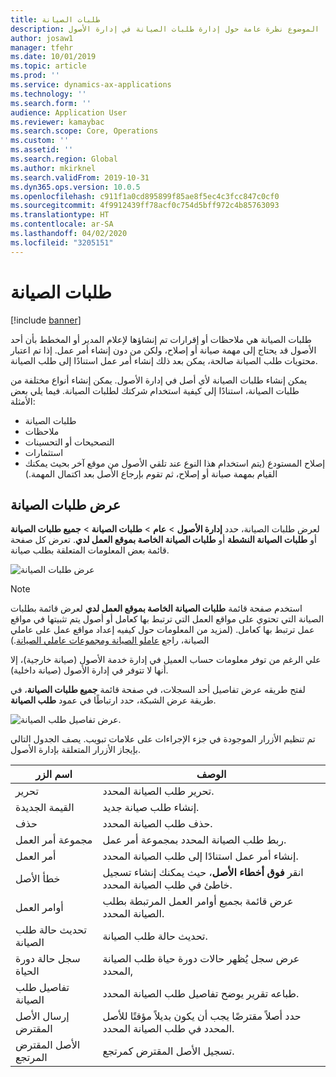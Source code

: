 ```yaml
---
title: طلبات الصيانة
description: يوفر هذا الموضوع نظرة عامة حول إدارة طلبات الصيانة في إدارة الأصول
author: josaw1
manager: tfehr
ms.date: 10/01/2019
ms.topic: article
ms.prod: ''
ms.service: dynamics-ax-applications
ms.technology: ''
ms.search.form: ''
audience: Application User
ms.reviewer: kamaybac
ms.search.scope: Core, Operations
ms.custom: ''
ms.assetid: ''
ms.search.region: Global
ms.author: mkirknel
ms.search.validFrom: 2019-10-31
ms.dyn365.ops.version: 10.0.5
ms.openlocfilehash: c911f1a0cd895899f85ae8f5ec4c3fcc847c0cf0
ms.sourcegitcommit: 4f9912439ff78acf0c754d5bff972c4b85763093
ms.translationtype: HT
ms.contentlocale: ar-SA
ms.lasthandoff: 04/02/2020
ms.locfileid: "3205151"
---
```

# <a name="maintenance-requests"></a>طلبات الصيانة

[!include [banner](../../includes/banner.md)]

 

طلبات الصيانة هي ملاحظات أو إقرارات تم إنشاؤها لإعلام المدير أو المخطط بأن أحد الأصول قد يحتاج إلى مهمة صيانة أو إصلاح، ولكن من دون إنشاء أمر عمل. إذا تم اعتبار محتويات طلب الصيانة صالحة، يمكن بعد ذلك إنشاء أمر عمل استنادًا إلى طلب الصيانة.

يمكن إنشاء طلبات الصيانة لأي أصل في إدارة الأصول. يمكن إنشاء أنواع مختلفة من طلبات الصيانة، استنادًا إلى كيفية استخدام شركتك لطلبات الصيانة. فيما يلي بعض الأمثلة:

- طلبات الصيانة
- ملاحظات
- التصحيحات أو التحسينات
- استثمارات
- إصلاح المستودع (يتم استخدام هذا النوع عند تلقي الأصول من موقع آخر بحيث يمكنك القيام بمهمة صيانة أو إصلاح، ثم تقوم بإرجاع الأصل بعد اكتمال المهمة.)

## <a name="view-maintenance-requests"></a>عرض طلبات الصيانة

لعرض طلبات الصيانة، حدد **إدارة الأصول** \> **عام** \> **طلبات الصيانة** \> **جميع طلبات الصيانة** أو **طلبات الصيانة النشطة** أو **طلبات الصيانة الخاصة بموقع العمل لدي**. تعرض كل صفحة قائمة بعض المعلومات المتعلقة بطلب صيانة.

![عرض طلبات الصيانة](media/01-manage-maintenance-requests.png)

> [!NOTE]
> استخدم صفحة قائمة **طلبات الصيانة الخاصة بموقع العمل لدي** لعرض قائمة بطلبات الصيانة التي تحتوي على مواقع العمل التي ترتبط بها كعامل أو أصول يتم تثبيتها في مواقع عمل ترتبط بها كعامل. (لمزيد من المعلومات حول كيفيه إعداد مواقع عمل على عاملي الصيانة، راجع [عاملو الصيانة ومجموعات عاملي الصيانة‬](../setup-for-objects/workers-and-worker-groups.md).)
> 
> علي الرغم من توفر معلومات حساب العميل في إدارة خدمة الأصول (صيانة خارجية)، إلا أنها لا تتوفر في إدارة الأصول (صيانة داخلية).

لفتح طريقه عرض تفاصيل أحد السجلات، في صفحة قائمة **جميع طلبات الصيانة**، في طريقة عرض الشبكة، حدد ارتباطًا في عمود **طلب الصيانة**.

![عرض تفاصيل طلب الصيانة.](media/02-manage-maintenance-requests.png)

تم تنظيم الأزرار الموجودة في جزء الإجراءات على علامات تبويب. يصف الجدول التالي بإيجاز الأزرار المتعلقة بإدارة الأصول.

| اسم الزر                      | الوصف |
|----------------------------------|-------------|
| تحرير                             | تحرير طلب الصيانة المحدد. |
| القيمة الجديدة                              | إنشاء طلب صيانة جديد. |
| حذف                           | حذف طلب الصيانة المحدد. |
| مجموعة أمر العمل                  | ربط طلب الصيانة المحدد بمجموعة أمر عمل. |
| أمر العمل                       | إنشاء أمر عمل استنادًا إلى طلب الصيانة المحدد. |
| خطأ الأصل‬                      | انقر **فوق أخطاء الأصل‬**، حيث يمكنك إنشاء تسجيل خاطئ في طلب الصيانة المحدد. |
| أوامر العمل                      | عرض قائمة بجميع أوامر العمل المرتبطة بطلب الصيانة المحدد. |
| تحديث حالة طلب الصيانة | تحديث حالة طلب الصيانة. |
| سجل حالة دورة الحياة              | عرض سجل يُظهر حالات دورة حياة طلب الصيانة المحدد, |
| تفاصيل طلب الصيانة      | طباعه تقرير يوضح تفاصيل طلب الصيانة المحدد. |
| إرسال الأصل المقترض                  | حدد أصلاً مقترضًا يجب أن يكون بديلاً مؤقتًا للأصل المحدد في طلب الصيانة المحدد. |
| الأصل المقترض المرتجع                | تسجيل الأصل المقترض كمرتجع. |

